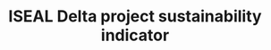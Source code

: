 ---
title: 'ISEAL Delta project sustainability indicator'
field: 'is.delta.sustainIndicator'
slug: 'is-delta-sustainindicator'
description: 'Farm-level, outcome/impact indicators across the social, economic and environmental dimensions of sustainability'
comment: 'Select from control list'
required: False
vocabulary: 'vocabulary.txt'
module: 'Scope'
cluster: 'Global'
policy: 'Controlled value. Multi select from control list.'
layout: 'home'
---
